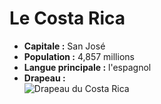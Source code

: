 # Le Costa Rica
* **Capitale :** San José
* **Population :** 4,857 millions
* **Langue principale :** l'espagnol
* **Drapeau :**  
![Drapeau du Costa Rica](https://upload.wikimedia.org/wikipedia/commons/f/f2/Flag_of_Costa_Rica.svg)

